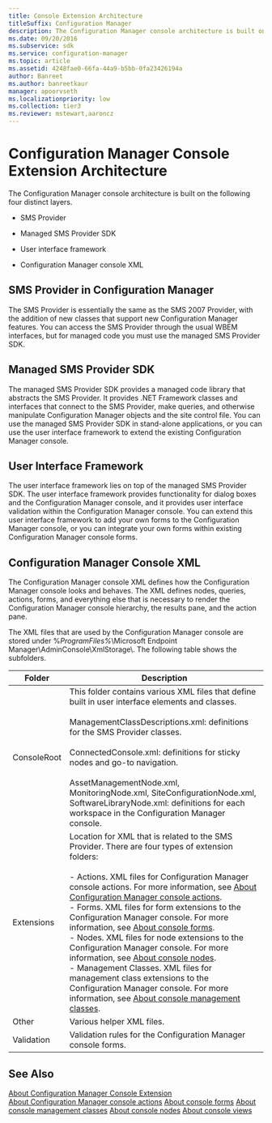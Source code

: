 ```yaml
---
title: Console Extension Architecture
titleSuffix: Configuration Manager
description: The Configuration Manager console architecture is built on the following four distinct layers.
ms.date: 09/20/2016
ms.subservice: sdk
ms.service: configuration-manager
ms.topic: article
ms.assetid: 4248fae0-66fa-44a9-b5bb-0fa23426194a
author: Banreet
ms.author: banreetkaur
manager: apoorvseth
ms.localizationpriority: low
ms.collection: tier3
ms.reviewer: mstewart,aaroncz 
---
```

# Configuration Manager Console Extension Architecture
The Configuration Manager console architecture is built on the following four distinct layers.  

-   SMS Provider  

-   Managed SMS Provider SDK  

-   User interface framework  

-   Configuration Manager console XML  

## SMS Provider in Configuration Manager  
 The SMS Provider is essentially the same as the SMS 2007 Provider, with the addition of new classes that support new Configuration Manager features. You can access the SMS Provider through the usual WBEM interfaces, but for managed code you must use the managed SMS Provider SDK.  

## Managed SMS Provider SDK  
 The managed SMS Provider SDK provides a managed code library that abstracts the SMS Provider. It provides .NET Framework classes and interfaces that connect to the SMS Provider, make queries, and otherwise manipulate Configuration Manager objects and the site control file. You can use the managed SMS Provider SDK in stand-alone applications, or you can use the user interface framework to extend the existing Configuration Manager console.  

## User Interface Framework  
 The user interface framework lies on top of the managed SMS Provider SDK. The user interface framework provides functionality for dialog boxes and the Configuration Manager console, and it provides user interface validation within the Configuration Manager console. You can extend this user interface framework to add your own forms to the Configuration Manager console, or you can integrate your own forms within existing Configuration Manager console forms.  

## Configuration Manager Console XML  
 The Configuration Manager console XML defines how the Configuration Manager console looks and behaves. The XML defines nodes, queries, actions, forms, and everything else that is necessary to render the Configuration Manager console hierarchy, the results pane, and the action pane.  

 The XML files that are used by the Configuration Manager console are stored under %*ProgramFiles%*\Microsoft Endpoint Manager\AdminConsole\XmlStorage\\. The following table shows the subfolders.  

|Folder|Description|  
|------------|-----------------|  
|ConsoleRoot|This folder contains various XML files that define built in user interface elements and classes.<br /><br /> ManagementClassDescriptions.xml: definitions for the SMS Provider classes.<br /><br /> ConnectedConsole.xml: definitions for sticky nodes and go-to navigation.<br /><br /> AssetManagementNode.xml, MonitoringNode.xml, SiteConfigurationNode.xml, SoftwareLibraryNode.xml: definitions for each workspace in the Configuration Manager console.|  
|Extensions|Location for XML that is related to the SMS Provider. There are four types of extension folders:<br /><br /> -   Actions. XML files for Configuration Manager console actions. For more information, see [About Configuration Manager console actions](configuration-manager-actions.md).<br />-   Forms. XML files for form extensions to the Configuration Manager console. For more information, see [About console forms](about-configuration-manager-console-forms.md).<br />-   Nodes. XML files for node extensions to the Configuration Manager console. For more information, see [About console nodes](about-configuration-manager-console-nodes.md).<br />-   Management Classes. XML files for management class extensions to the Configuration Manager console. For more information, see [About console management classes](about-configuration-manager-console-management-classes.md).|  
|Other|Various helper XML files.|  
|Validation|Validation rules for the Configuration Manager console forms.|  

## See Also  
 [About Configuration Manager Console Extension](../../../../develop/core/servers/console/about-configuration-manager-console-extension.md)   
 [About Configuration Manager console actions](configuration-manager-actions.md)
 [About console forms](about-configuration-manager-console-forms.md)
[About console management classes](about-configuration-manager-console-management-classes.md)
 [About console nodes](about-configuration-manager-console-nodes.md)
 [About console views](about-configuration-manager-console-views.md)

